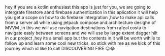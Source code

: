 hey if you are a kotlin enthusiast this app is just for you,
we are going to intergrate firestore aand firebase authentication in this aplication it will help you get a scope 
on how to do firebase intergration ,how to make api calls from a server all while using jetpack compose and
architecture desighn of MVVM ,in this we will use navigation destinations from rafeal costa  to navigate easly between screens 
and we will use by large extent dagger hilt in our project ,hey its a small app but the contents in it will  be worth wihile to follow
up and learn some cool new tricks, so stick with me as we kick of this journey which id like to call DISCOUVERING FIRE 😉😂
